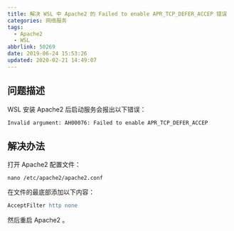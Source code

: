 ```yaml
---
title: 解决 WSL 中 Apache2 的 Failed to enable APR_TCP_DEFER_ACCEP 错误
categories: 网络服务
tags:
  - Apache2
  - WSL
abbrlink: 50269
date: 2019-06-24 15:53:26
updated: 2020-02-21 14:49:07
---
```

## 问题描述

WSL 安装 Apache2 后启动服务会报出以下错误：

```
Invalid argument: AH00076: Failed to enable APR_TCP_DEFER_ACCEP
```

## 解决办法

打开 Apache2 配置文件：

```
nano /etc/apache2/apache2.conf
```

在文件的最底部添加以下内容：

```apache
AcceptFilter http none
```

然后重启 Apache2 。
